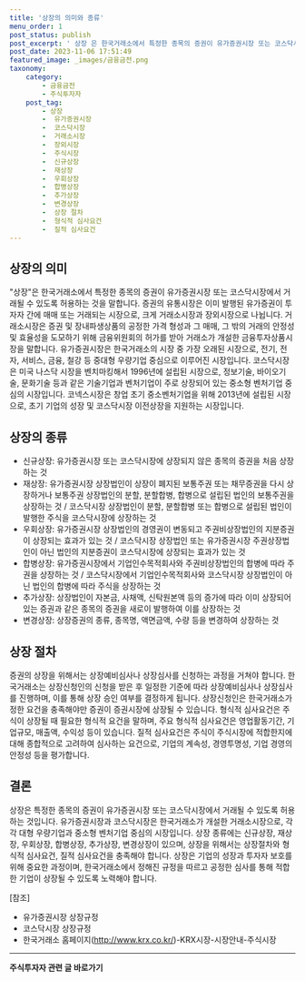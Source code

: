 ```yaml
---
title: '상장의 의미와 종류'
menu_order: 1
post_status: publish
post_excerpt: ' 상장 은 한국거래소에서 특정한 종목의 증권이 유가증권시장 또는 코스닥시장에서 거래될 수 있도록 허용하는 것을 말합니다. 증권의 유통시장은 이미 발행된 유가증권이 투자자 간에 매매 또는 거래되는 시장으로, 크게 거래소시장과 장외시장으로 나뉩니다. 거래소시장은 증권 및 장내파생상품의 공정한 가격 형성과 그 매매, 그 밖의 거래의 안정성 및 효율성을 도모하기 위해 금융위원회의 허가를 받아 거래소가 개설한 금융투자상품시장을 말합니다. 유가증권시장은 한국거래소의 시장 중 가장 오래된 시장으로, 전기, 전자, 서비스, 금융, 철강 등 중대형 우량기업 중심으로 이루어진 시장입니다. 코스닥시장은 미국 나스닥 시장을 벤치마킹해서 1996년에 설립된 시장으로, 정보기술, 바이오기술, 문화기술 등과 같은 기술기업과 벤처기업이 주로 상장되어 있는 중소형 벤처기업 중심의 시장입니다. 코넥스시장은 창업 초기 중소벤처기업을 위해 2013년에 설립된 시장으로, 초기 기업의 성장 및 코스닥시장 이전상장을 지원하는 시장입니다.'
post_date: 2023-11-06 17:51:49
featured_image: _images/금융금전.png
taxonomy:
    category:
        - 금융금전
        - 주식투자자
    post_tag:
        - 상장
        -  유가증권시장
        -  코스닥시장
        -  거래소시장
        -  장외시장
        -  주식시장
        -  신규상장
        -  재상장
        -  우회상장
        -  합병상장
        -  추가상장
        -  변경상장
        -  상장 절차
        -  형식적 심사요건
        -  질적 심사요건
---
```



## 상장의 의미

"상장"은 한국거래소에서 특정한 종목의 증권이 유가증권시장 또는 코스닥시장에서 거래될 수 있도록 허용하는 것을 말합니다. 증권의 유통시장은 이미 발행된 유가증권이 투자자 간에 매매 또는 거래되는 시장으로, 크게 거래소시장과 장외시장으로 나뉩니다. 거래소시장은 증권 및 장내파생상품의 공정한 가격 형성과 그 매매, 그 밖의 거래의 안정성 및 효율성을 도모하기 위해 금융위원회의 허가를 받아 거래소가 개설한 금융투자상품시장을 말합니다. 유가증권시장은 한국거래소의 시장 중 가장 오래된 시장으로, 전기, 전자, 서비스, 금융, 철강 등 중대형 우량기업 중심으로 이루어진 시장입니다. 코스닥시장은 미국 나스닥 시장을 벤치마킹해서 1996년에 설립된 시장으로, 정보기술, 바이오기술, 문화기술 등과 같은 기술기업과 벤처기업이 주로 상장되어 있는 중소형 벤처기업 중심의 시장입니다. 코넥스시장은 창업 초기 중소벤처기업을 위해 2013년에 설립된 시장으로, 초기 기업의 성장 및 코스닥시장 이전상장을 지원하는 시장입니다.

## 상장의 종류

- 신규상장: 유가증권시장 또는 코스닥시장에 상장되지 않은 종목의 증권을 처음 상장하는 것
- 재상장: 유가증권시장 상장법인이 상장이 폐지된 보통주권 또는 채무증권을 다시 상장하거나 보통주권 상장법인의 분할, 분할합병, 합병으로 설립된 법인의 보통주권을 상장하는 것 / 코스닥시장 상장법인이 분할, 분할합병 또는 합병으로 설립된 법인이 발행한 주식을 코스닥시장에 상장하는 것
- 우회상장: 유가증권시장 상장법인의 경영권이 변동되고 주권비상장법인의 지분증권이 상장되는 효과가 있는 것 / 코스닥시장 상장법인 또는 유가증권시장 주권상장법인이 아닌 법인의 지분증권이 코스닥시장에 상장되는 효과가 있는 것
- 합병상장: 유가증권시장에서 기업인수목적회사와 주권비상장법인의 합병에 따라 주권을 상장하는 것 / 코스닥시장에서 기업인수목적회사와 코스닥시장 상장법인이 아닌 법인의 합병에 따라 주식을 상장하는 것
- 추가상장: 상장법인이 자본금, 사채액, 신탁원본액 등의 증가에 따라 이미 상장되어 있는 증권과 같은 종목의 증권을 새로이 발행하여 이를 상장하는 것
- 변경상장: 상장증권의 종류, 종목명, 액면금액, 수량 등을 변경하여 상장하는 것

## 상장 절차

증권의 상장을 위해서는 상장예비심사나 상장심사를 신청하는 과정을 거쳐야 합니다. 한국거래소는 상장신청인의 신청을 받은 후 일정한 기준에 따라 상장예비심사나 상장심사를 진행하며, 이를 통해 상장 승인 여부를 결정하게 됩니다. 상장신청인은 한국거래소가 정한 요건을 충족해야만 증권이 증권시장에 상장될 수 있습니다. 형식적 심사요건은 주식이 상장될 때 필요한 형식적 요건을 말하며, 주요 형식적 심사요건은 영업활동기간, 기업규모, 매출액, 수익성 등이 있습니다. 질적 심사요건은 주식이 주식시장에 적합한지에 대해 종합적으로 고려하여 심사하는 요건으로, 기업의 계속성, 경영투명성, 기업 경영의 안정성 등을 평가합니다.

## 결론

상장은 특정한 종목의 증권이 유가증권시장 또는 코스닥시장에서 거래될 수 있도록 허용하는 것입니다. 유가증권시장과 코스닥시장은 한국거래소가 개설한 거래소시장으로, 각각 대형 우량기업과 중소형 벤처기업 중심의 시장입니다. 상장 종류에는 신규상장, 재상장, 우회상장, 합병상장, 추가상장, 변경상장이 있으며, 상장을 위해서는 상장절차와 형식적 심사요건, 질적 심사요건을 충족해야 합니다. 상장은 기업의 성장과 투자자 보호를 위해 중요한 과정이며, 한국거래소에서 정해진 규정을 따르고 공정한 심사를 통해 적합한 기업이 상장될 수 있도록 노력해야 합니다.

[참조]
- 유가증권시장 상장규정
- 코스닥시장 상장규정
- 한국거래소 홈페이지(http://www.krx.co.kr/)-KRX시장-시장안내-주식시장
<!-- wp:separator -->
<hr class="wp-block-separator has-alpha-channel-opacity"/>
<!-- /wp:separator -->

<!-- wp:group {"backgroundColor":"base","layout":{"type":"constrained"}} -->
<div class="wp-block-group has-base-background-color has-background"><!-- wp:paragraph {"align":"center","fontSize":"medium"} -->
<p class="has-text-align-center has-large-font-size"><strong>주식투자자 관련 글 바로가기</strong></p>
<!-- /wp:paragraph -->


<!-- wp:latest-posts
{"categories":[{"id":15119,"count":19,"description":"","link":"https://uknowlaw.com/category/%ec%a3%bc%ec%8b%9d%ed%88%ac%ec%9e%90%ec%9e%90/","name":"주식투자자","slug":"주식투자자","taxonomy":"category","parent":0,"meta":[],"_links":{"self":[{"href":"https://uknowlaw.com/wp-json/wp/v2/categories/15119"}],"collection":[{"href":"https://uknowlaw.com/wp-json/wp/v2/categories"}],"about":[{"href":"https://uknowlaw.com/wp-json/wp/v2/taxonomies/category"}],"wp:post_type":[{"href":"https://uknowlaw.com/wp-json/wp/v2/posts?categories=15119"}],"curies":[{"name":"wp","href":"https://api.w.org/{rel}","templated":true}]}}],"postsToShow":100,"excerptLength":28,"postLayout":"grid","columns":2,"featuredImageAlign":"left","featuredImageSizeSlug":"large","fontSize":"small"} /--></div>
<!-- /wp:group -->